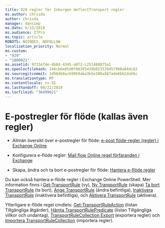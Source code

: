 ```yaml
---
title: 929 regler för Inkorgen deflectTransport regler
ms.author: chrisda
author: chrisda
manager: dansimp
ms.date: 6/15/2018
ms.audience: ITPro
ms.topic: article
ROBOTS: NOINDEX, NOFOLLOW
localization_priority: Normal
ms.custom:
- "929"
- "1800021"
ms.assetid: 9733ef4e-db8d-4345-a072-c251480875a1
ms.openlocfilehash: 140cb6e85d0f08393439b023578457998a84dc62
ms.sourcegitcommit: 1d98db8acb9959aba3b5e308a567ade6b62da56c
ms.translationtype: MT
ms.contentlocale: sv-SE
ms.lasthandoff: 08/22/2019
ms.locfileid: "36499621"
---
```

# <a name="mail-flow-rules-also-known-as-transport-rules"></a>E-postregler för flöde (kallas även regler)

- Allmän översikt över e-postregler för flöde: [e-post flöde-regler (regler) i Exchange Online](https://technet.microsoft.com/library/jj919238.aspx)

- Konfigurera e-flöde regler: [Mail flow Online regel förfaranden i Exchange](https://technet.microsoft.com/library/dn600436.aspx)

- Skapa, ändra och ta bort e-postregler för flöde: [Hantera e-flöde regler](https://technet.microsoft.com/library/jj657505.aspx)

Du kan också hantera e-flöde regler i Exchange Online PowerShell. Mer information finns i [Get-TransportRule](https://docs.microsoft.com/powershell/module/exchange/policy-and-compliance/get-transportrule) (vy), [Ny TransportRule](https://docs.microsoft.com/powershell/module/exchange/policy-and-compliance/new-transportrule) (skapa) [Ta bort TransportRule](https://docs.microsoft.com/powershell/module/exchange/policy-and-compliance/remove-transportrule) (ta bort), [Ange TransportRule](https://docs.microsoft.com/powershell/module/exchange/policy-and-compliance/set-transportrule) (ändra befintliga), [Inaktivera TransportRule](https://docs.microsoft.com/powershell/module/exchange/policy-and-compliance/disable-transportrule) (inaktivera befintliga), och [Aktivera TransportRule](https://docs.microsoft.com/powershell/module/exchange/policy-and-compliance/enable-transportrule) (aktivera).

Ytterligare e-flöde regel cmdlets: [Get-TransportRuleAction](https://docs.microsoft.com/powershell/module/exchange/policy-and-compliance/get-transportruleaction) (listan Tillgängliga åtgärder), [Hämta TransportRulePredicate](https://docs.microsoft.com/powershell/module/exchange/policy-and-compliance/get-transportrulepredicate) (listan Tillgängliga villkor och undantag), [TransportRuleCollection Export](https://docs.microsoft.com/powershell/module/exchange/policy-and-compliance/export-transportrulecollection) (exportera regler) och [ Importera TransportRuleCollection](https://docs.microsoft.com/powershell/module/exchange/policy-and-compliance/import-transportrulecollection) (importera regler).
